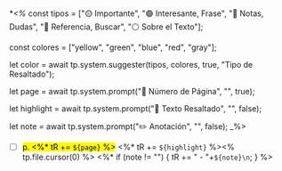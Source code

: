 **<%*
const tipos = ["🟡 Importante", "🟢 Interesante, Frase", "🔵 Notas, Dudas", "🔴 Referencia, Buscar", "⚪ Sobre el Texto"];

const colores = ["yellow", "green", "blue", "red", "gray"];

let color = await tp.system.suggester(tipos, colores, true, "Tipo de Resaltado");

let page = await tp.system.prompt("🔢 Número de Página", "", true);

let highlight = await tp.system.prompt("📗 Texto Resaltado", "", false);

let note = await tp.system.prompt("✏️ Anotación", "", false);
_%>

- [ ] <mark class="hltr-<%* tR += `${color}`; %>">p. <%* tR += `${page}`  %></mark> <%* tR += `${highlight}` %><% tp.file.cursor(0) %>
<%* if (note != "") { tR += "    - "+`${note}\n`; } %>